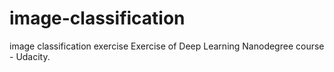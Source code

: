 # image-classification
image classification exercise
Exercise of Deep Learning Nanodegree course - Udacity.